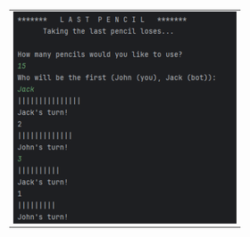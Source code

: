 <table align="center">
  <tr>
    <td><img src="pictures/lastPencil.png" width="400" alt="LastPencil"></td>
  </tr>
</table>
